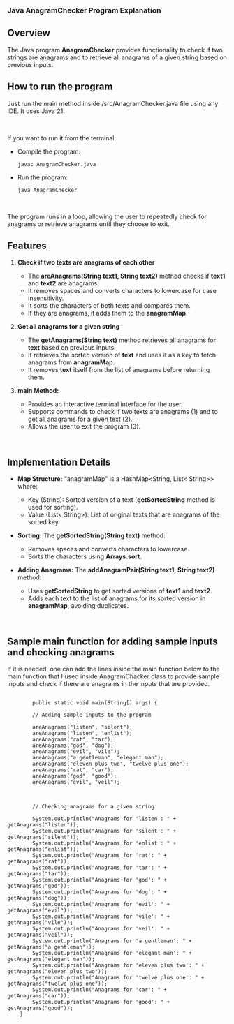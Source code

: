 ### Java AnagramChecker Program Explanation

## Overview

The Java program <b>AnagramChecker</b> provides functionality to check if two strings are anagrams and to retrieve all anagrams of a given string based on previous inputs.

## How to run the program

Just run the main method inside /src/AnagramChecker.java file using any IDE. It uses Java 21.

</br>

If you want to run it from the terminal:

- Compile the program:
    ```
    javac AnagramChecker.java
    ```

- Run the program:
    ```
    java AnagramChecker
    ```

</br>

The program runs in a loop, allowing the user to repeatedly check for anagrams or retrieve anagrams until they choose to exit.

## Features

1. <b>Check if two texts are anagrams of each other</b>

    - The <b>areAnagrams(String text1, String text2)</b> method checks if <b>text1</b> and <b>text2</b> are anagrams.
    - It removes spaces and converts characters to lowercase for case insensitivity.
    - It sorts the characters of both texts and compares them.
    - If they are anagrams, it adds them to the <b>anagramMap</b>.

2. <b>Get all anagrams for a given string</b>

    - The <b>getAnagrams(String text)</b> method retrieves all anagrams for <b>text</b> based on previous inputs.
    - It retrieves the sorted version of <b>text</b> and uses it as a key to fetch anagrams from <b>anagramMap</b>.
    - It removes <b>text</b> itself from the list of anagrams before returning them.

3. <b>main Method:</b>

    - Provides an interactive terminal interface for the user.
    - Supports commands to check if two texts are anagrams (1) and to get all anagrams for a given text (2).
    - Allows the user to exit the program (3).


</br>

## Implementation Details

- <b>Map Structure:</b> "anagramMap" is a HashMap<String, List< String>> where:
    - Key (String): Sorted version of a text (<b>getSortedString</b> method is used for sorting).
    - Value (List< String>): List of original texts that are anagrams of the sorted key.

- <b>Sorting:</b> The <b>getSortedString(String text)</b> method:
    - Removes spaces and converts characters to lowercase.
    - Sorts the characters using <b> Arrays.sort</b>.

- <b>Adding Anagrams:</b> The <b>addAnagramPair(String text1, String text2)</b> method:
    - Uses <b>getSortedString</b> to get sorted versions of <b>text1</b> and <b>text2</b>.
    - Adds each text to the list of anagrams for its sorted version in <b>anagramMap</b>, avoiding duplicates.

</br>

## Sample main function for adding sample inputs and checking anagrams

If it is needed, one can add the lines inside the main function below to the main function that I used inside AnagramChacker class to provide sample inputs and check if there are anagrams in the inputs that are provided.

```

        public static void main(String[] args) {

        // Adding sample inputs to the program

        areAnagrams("listen", "silent");
        areAnagrams("listen", "enlist");
        areAnagrams("rat", "tar");
        areAnagrams("god", "dog");
        areAnagrams("evil", "vile");
        areAnagrams("a gentleman", "elegant man");
        areAnagrams("eleven plus two", "twelve plus one");
        areAnagrams("rat", "car");
        areAnagrams("god", "good");
        areAnagrams("evil", "veil");



        // Checking anagrams for a given string

        System.out.println("Anagrams for 'listen': " + getAnagrams("listen"));
        System.out.println("Anagrams for 'silent': " + getAnagrams("silent"));
        System.out.println("Anagrams for 'enlist': " + getAnagrams("enlist"));
        System.out.println("Anagrams for 'rat': " + getAnagrams("rat"));
        System.out.println("Anagrams for 'tar': " + getAnagrams("tar"));
        System.out.println("Anagrams for 'god': " + getAnagrams("god"));
        System.out.println("Anagrams for 'dog': " + getAnagrams("dog"));
        System.out.println("Anagrams for 'evil': " + getAnagrams("evil"));
        System.out.println("Anagrams for 'vile': " + getAnagrams("vile"));
        System.out.println("Anagrams for 'veil': " + getAnagrams("veil"));
        System.out.println("Anagrams for 'a gentleman': " + getAnagrams("a gentleman"));
        System.out.println("Anagrams for 'elegant man': " + getAnagrams("elegant man"));
        System.out.println("Anagrams for 'eleven plus two': " + getAnagrams("eleven plus two"));
        System.out.println("Anagrams for 'twelve plus one': " + getAnagrams("twelve plus one"));
        System.out.println("Anagrams for 'car': " + getAnagrams("car"));
        System.out.println("Anagrams for 'good': " + getAnagrams("good"));
    }

```